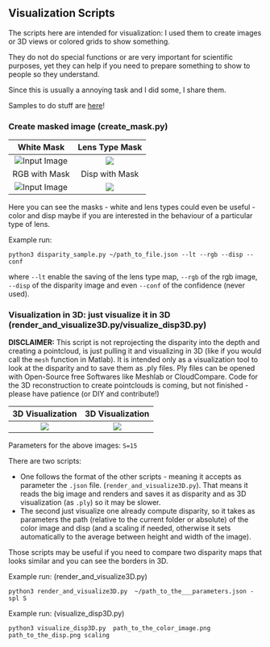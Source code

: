 ## Visualization Scripts

The scripts here are intended for visualization: I used them to create images or 3D views or colored grids to show something.

They do not do special functions or are very important for scientific purposes, yet they can help if you need to prepare something to show to people so they understand.

Since this is usually a annoying task and I did some, I share them.

Samples to do stuff are [here](https://github.com/PlenopticToolbox/PlenopticToolbox2.0/tree/master/python/samples)!

### Create masked image (create_mask.py)

White Mask              |  Lens Type Mask
:-------------------------:|:-------------------------:
![Input Image](https://github.com/PlenopticToolbox/PlenopticToolbox2.0/blob/master/THUMBNAILS/vis/mask.png)  |  ![](https://github.com/PlenopticToolbox/PlenopticToolbox2.0/blob/master/THUMBNAILS/vis/lt_mask.png)
RGB with Mask            |  Disp with Mask
![Input Image](https://github.com/PlenopticToolbox/PlenopticToolbox2.0/blob/master/THUMBNAILS/vis/rgb_m.jpg)  |  ![](https://github.com/PlenopticToolbox/PlenopticToolbox2.0/blob/master/THUMBNAILS/vis/disp_m.jpg)

Here you can see the masks - white and lens types could even be useful - color and disp maybe if you are interested in the behaviour of a particular type of lens. 

Example run:

`python3 disparity_sample.py ~/path_to_file.json --lt --rgb --disp --conf`

where `--lt` enable the saving of the lens type map, `--rgb` of the rgb image, `--disp` of the disparity image and even `--conf` of the confidence (never used).


### Visualization in 3D: just visualize it in 3D (render_and_visualize3D.py/visualize_disp3D.py)

**DISCLAIMER:** This script is not reprojecting the disparity into the depth and creating a pointcloud, is just pulling it and visualizing in 3D (like if you would call the `mesh` function in Matlab). It is intended only as a visualization tool to look at the disparity and to save them as .ply files. 
Ply files can be opened with Open-Source free Softwares like Meshlab or CloudCompare.
Code for the 3D reconstruction to create pointclouds is coming, but not finished - please have patience (or DIY and contribute!)

3D Visualization					|  3D Visualization					|
:-------------------------:|:-------------------------:|
![](https://github.com/PlenopticToolbox/PlenopticToolbox2.0/blob/master/THUMBNAILS/visualize3D_1.png)  |  ![](https://github.com/PlenopticToolbox/PlenopticToolbox2.0/blob/master/THUMBNAILS/visualize3D_2.png) |  

Parameters for the above images: `S=15`

There are two scripts:
 - One follows the format of the other scripts - meaning it accepts as parameter the `.json` file. (`render_and_visualize3D.py`). That means it reads the big image and renders and saves it as disparity and as 3D visualization (as `.ply`) so it may be slower.
 - The second just visualize one already compute disparity, so it takes as parameters the path (relative to the current folder or absolute) of the color image and disp (and a scaling if needed, otherwise it sets automatically to the average between height and width of the image).

Those scripts may be useful if you need to compare two disparity maps that looks similar and you can see the borders in 3D.

Example run: (render_and_visualize3D.py)

`python3 render_and_visualize3D.py  ~/path_to_the___parameters.json -spl S`

Example run: (visualize_disp3D.py)

`python3 visualize_disp3D.py  path_to_the_color_image.png path_to_the_disp.png scaling`


